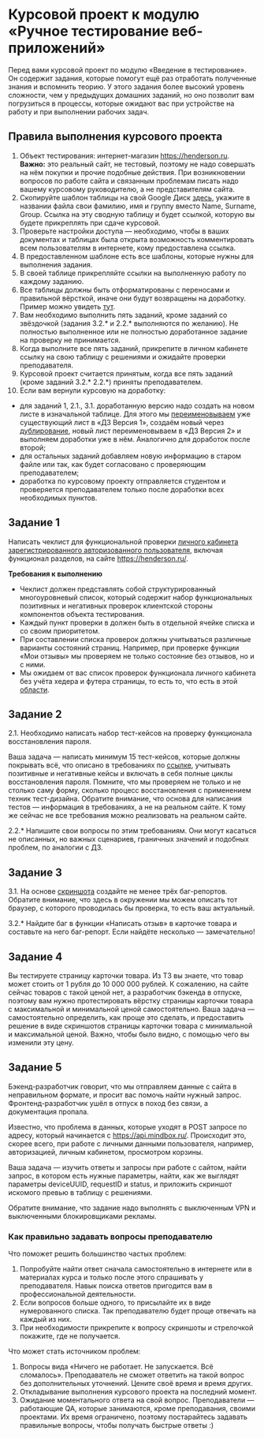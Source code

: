 # Курсовой проект к модулю «Ручное тестирование веб-приложений»

Перед вами курсовой проект по модулю «Введение в тестирование». Он содержит задания, которые помогут ещё раз отработать полученные знания и вспомнить теорию. У этого задания более высокий уровень сложности, чем у предыдущих домашних заданий, но оно позволит вам погрузиться в процессы, которые ожидают вас при устройстве на работу и при выполнении рабочих задач.

## Правила выполнения курсового проекта

1. Объект тестирования: интернет-магазин https://henderson.ru. **Важно:** это реальный сайт, не тестовый, поэтому не надо совершать на нём покупки и прочие подобные действия. При возникновении вопросов по работе сайта и связанным проблемам писать надо вашему курсовому руководителю, а не представителям сайта.
1. Скопируйте шаблон таблицы на свой Google Диск [здесь](https://u.netology.ru/backend/uploads/lms/content_assets/file/991/IQA_Diploma_Name_Surname_Group.xlsx), укажите в названии файла свои фамилию, имя и группу вместо Name, Surname, Group. Ссылка на эту сводную таблицу и будет ссылкой, которую вы будете прикреплять при сдаче курсовой.
1. Проверьте настройки доступа — необходимо, чтобы в ваших документах и таблицах была открыта возможность комментировать всем пользователям в интернете, кому предоставлена ссылка.
1. В предоставленном шаблоне есть все шаблоны, которые нужны для выполнения задания.
1. В своей таблице прикрепляйте ссылки на выполненную работу по каждому заданию.
1. Все таблицы должны быть отформатированы с переносами и правильной вёрсткой, иначе они будут возвращены на доработку. Пример можно увидеть [тут](https://u.netology.ru/backend/uploads/lms/content_assets/file/992/%D0%A4%D0%BE%D1%80%D0%BC%D0%B0%D1%82%D0%B8%D1%80%D0%BE%D0%B2%D0%B0%D0%BD%D0%B8%D0%B5_%D1%82%D0%B0%D0%B1%D0%BB%D0%B8%D1%86.docx).
3. Вам необходимо выполнить пять заданий, кроме заданий со звёздочкой (задания 3.2.* и 2.2.* выполняются по желанию). Не полностью выполненное или не полностью доработанное задание на проверку не принимается.
4. Когда выполните все пять заданий, прикрепите в личном кабинете ссылку на свою таблицу с решениями и ожидайте проверки преподавателя.
5. Курсовой проект считается принятым, когда все пять заданий (кроме заданий 3.2.* 2.2.*) приняты преподавателем.
6. Если вам вернули курсовую на доработку:
- для заданий 1, 2.1., 3.1. доработанную версию надо создать на новом листе в изначальной таблице. Для этого мы [переименовываем](https://u.netology.ru/backend/uploads/lms/content_assets/file/993/Screenshot_at_Jul_20_10-10-59.png) уже существующий лист в «ДЗ Версия 1», создаём новый через [дублирование](https://u.netology.ru/backend/uploads/lms/content_assets/file/994/%D0%91%D0%B5%D0%B7_%D0%BD%D0%B0%D0%B7%D0%B2%D0%B0%D0%BD%D0%B8%D1%8F.png), новый лист переименовываем в «ДЗ Версия 2» и выполняем доработки уже в нём. Аналогично для доработок после второй;
- для остальных заданий добавляем новую информацию в старом файле или так, как будет согласовано с проверяющим преподавателем;
- доработка по курсовому проекту отправляется студентом и проверяется преподавателем только после доработки всех необходимых пунктов.

## Задание 1

Написать чеклист для функциональной проверки [личного кабинета зарегистрированного авторизованного пользователя](https://henderson.ru/cabinet/), включая функционал разделов, на сайте https://henderson.ru/.

**Требования к выполнению**
* Чеклист должен представлять собой структурированный многоуровневый список, который содержит набор функциональных позитивных и негативных проверок клиентской стороны компонентов объекта тестирования.
* Каждый пункт проверки в должен быть в отдельной ячейке списка и со своим приоритетом.
* При составлении списка проверок должны учитываться различные варианты состояний страниц. Например, при проверке функции «Мои отзывы» мы проверяем не только состояние без отзывов, но и с ними.
* Мы ожидаем от вас список проверок функционала личного кабинета без учёта хедера и футера страницы, то есть то, что есть в этой [области](https://u.netology.ru/backend/uploads/lms/content_assets/file/995/%D0%91%D0%B5%D0%B7_%D0%BD%D0%B0%D0%B7%D0%B2%D0%B0%D0%BD%D0%B8%D1%8F__1_.png).

## Задание 2

2.1. Необходимо написать набор тест-кейсов на проверку функционала восстановления пароля.

Ваша задача — написать минимум 15 тест-кейсов, которые должны покрывать всё, что описано в требованиях по
[ссылке](https://u.netology.ru/backend/uploads/lms/content_assets/file/996/%D0%9F%D0%BE%D0%BB%D1%8C%D0%B7%D0%BE%D0%B2%D0%B0%D1%82%D0%B5%D0%BB%D1%8C%D1%81%D0%BA%D0%B8%D0%B9_%D1%81%D1%86%D0%B5%D0%BD%D0%B0%D1%80%D0%B8%D0%B9_%D0%BF%D0%BE_%D0%BF%D1%80%D0%BE%D1%86%D0%B5%D1%81%D1%81%D1%83_%D0%B2%D0%BE%D1%81%D1%81%D1%82%D0%B0%D0%BD%D0%BE%D0%B2%D0%BB%D0%B5%D0%BD%D0%B8%D1%8F_%D0%BF%D0%B0%D1%80%D0%BE%D0%BB%D1%8F_%D0%BD%D0%B0_%D1%81%D0%B0%D0%B9%D1%82%D0%B5_henderson.docx), учитывать позитивные и негативные кейсы и включать в себя полные циклы восстановления пароля.
Помните, что мы проверяем не только и не столько саму форму, сколько процесс восстановления с применением техник тест-дизайна.
Обратите внимание, что основа для написания тестов — информация в требованиях, а не на реальном сайте. К тому же сейчас не все требования можно реализовать на реальном сайте.

2.2.*  Напишите свои вопросы по этим требованиям. Они могут касаться не описанных, но важных сценариев, граничных значений и подобных проблем, по аналогии с ДЗ.

## Задание 3

3.1. На основе [скриншота](https://drive.google.com/file/d/1ucv3JFqEGY7ijVtP0Qn0BrdV2ipqYu37/view?usp=sharing) создайте не менее трёх баг-репортов. Обратите внимание, что здесь в окружении мы можем описать тот браузер, с которого проводилась бы проверка, то есть ваш актуальный.

3.2.* Найдите баг в функции «Написать отзыв» в карточке товара и составьте на него баг-репорт. Если найдёте несколько — замечательно!

## Задание 4

Вы тестируете страницу карточки товара. Из ТЗ вы знаете, что товар может стоить от 1 рубля до 10 000 000 рублей. К сожалению, на сайте сейчас товаров с такой ценой нет, а разработчик бэкенда в отпуске, поэтому вам нужно протестировать вёрстку страницы карточки товара с максимальной и минимальной ценой самостоятельно.
Ваша задача — самостоятельно определить, как проще это сделать, и предоставить решение в виде скриншотов страницы карточки товара с минимальной и максимальной ценой. Важно, чтобы было видно, с помощью чего вы изменили эту цену.

## Задание 5

Бэкенд-разработчик говорит, что мы отправляем данные с сайта в неправильном формате, и просит вас помочь найти нужный запрос. Фронтенд-разработчик ушёл в отпуск в поход без связи, а документация пропала.

Известно, что проблема в данных, которые уходят в POST запросе по адресу, который начинается с https://api.mindbox.ru/. Происходит это, скорее всего, при работе с личными данными пользователя, например, авторизацией, личным кабинетом, просмотром корзины.

Ваша задача — изучить ответы и запросы при работе с сайтом, найти запрос, в котором есть нужные параметры, найти, как же выглядят параметры deviceUUID, requestID и status, и приложить скриншот искомого превью в таблицу с решениями.

Обратите внимание, что задание надо выполнять с выключенным VPN и выключенными блокировщиками рекламы.

### Как правильно задавать вопросы преподавателю

Что поможет решить большинство частых проблем:

1. Попробуйте найти ответ сначала самостоятельно в интернете или в материалах курса и только после этого спрашивать у преподавателя. Навык поиска ответов пригодится вам в профессиональной деятельности.
1. Если вопросов больше одного, то присылайте их в виде нумерованного списка. Так преподавателю будет проще отвечать на каждый из них. 
1. При необходимости прикрепите к вопросу скриншоты и стрелочкой покажите, где не получается. 

Что может стать источником проблем:

1. Вопросы вида «Ничего не работает. Не запускается. Всё сломалось». Преподаватель не сможет ответить на такой вопрос без дополнительных уточнений. Цените своё время и время других.
2. Откладывание выполнения курсового проекта на последний момент.
3. Ожидание моментального ответа на свой вопрос. Преподаватели — работающие QA, которые занимаются, кроме преподавания, своими проектами. Их время ограничено, поэтому постарайтесь задавать правильные вопросы, чтобы получать быстрые ответы :)
